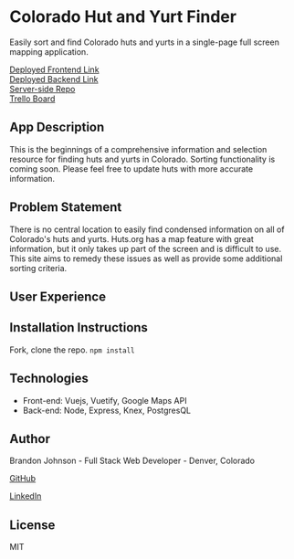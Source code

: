 # Colorado Hut and Yurt Finder
Easily sort and find Colorado huts and yurts in a single-page full screen mapping application.

[Deployed Frontend Link](https://coloradohutandyurtfinder.firebaseapp.com/)<br>
[Deployed Backend Link](https://coloradohutfinder.herokuapp.com/api/v1/)<br>
[Server-side Repo](https://github.com/bmj1985/ColoradoHutandYurtFinder-server)<br>
[Trello Board](https://trello.com/b/J917ZQZf/colorado-hut-and-yurt-finder)<br>

## App Description
This is the beginnings of a comprehensive information and selection resource for finding huts and yurts in Colorado. Sorting functionality is coming soon.  Please feel free to update huts with more accurate information.

## Problem Statement
There is no central location to easily find condensed information on all of Colorado's huts and yurts.  Huts.org has a map feature with great information, but it only takes up part of the screen and is difficult to use.  This site aims to remedy these issues as well as provide some additional sorting criteria.

## User Experience

## Installation Instructions
Fork, clone the repo. ```npm install```

## Technologies
* Front-end: Vuejs, Vuetify, Google Maps API
* Back-end: Node, Express, Knex, PostgresQL

## Author
Brandon Johnson - Full Stack Web Developer - Denver, Colorado

[GitHub](https://github.com/bmj1985)

[LinkedIn](www.linkedin.com/in/bmj1985/)

## License
MIT
